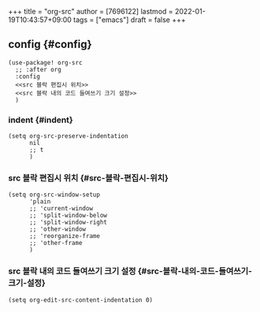 +++
title = "org-src"
author = [7696122]
lastmod = 2022-01-19T10:43:57+09:00
tags = ["emacs"]
draft = false
+++

## config {#config}

```elisp
(use-package! org-src
  ;; :after org
  :config
  <<src 블락 편집시 위치>>
  <<src 블락 내의 코드 들여쓰기 크기 설정>>
  )
```


### indent {#indent}

<a id="code-snippet--indent"></a>
```elisp
(setq org-src-preserve-indentation
      nil
      ;; t
      )
```


### src 블락 편집시 위치 {#src-블락-편집시-위치}

<a id="code-snippet--src 블락 편집시 위치"></a>
```elisp
(setq org-src-window-setup
      'plain
      ;; 'current-window
      ;; 'split-window-below
      ;; 'split-window-right
      ;; 'other-window
      ;; 'reorganize-frame
      ;; 'other-frame
      )
```


### src 블락 내의 코드 들여쓰기 크기 설정 {#src-블락-내의-코드-들여쓰기-크기-설정}

<a id="code-snippet--src 블락 내의 코드 들여쓰기 크기 설정"></a>
```elisp
(setq org-edit-src-content-indentation 0)
```
